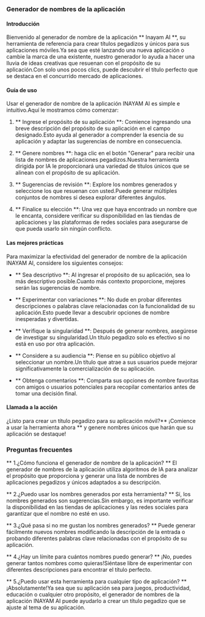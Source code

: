 ### Generador de nombres de la aplicación

#### Introducción
Bienvenido al generador de nombre de la aplicación ** Inayam AI **, su herramienta de referencia para crear títulos pegadizos y únicos para sus aplicaciones móviles.Ya sea que esté lanzando una nueva aplicación o cambie la marca de una existente, nuestro generador lo ayuda a hacer una lluvia de ideas creativas que resuenan con el propósito de su aplicación.Con solo unos pocos clics, puede descubrir el título perfecto que se destaca en el concurrido mercado de aplicaciones.

#### Guía de uso
Usar el generador de nombre de la aplicación INAYAM AI es simple e intuitivo.Aquí le mostramos cómo comenzar:

1. ** Ingrese el propósito de su aplicación **: Comience ingresando una breve descripción del propósito de su aplicación en el campo designado.Esto ayuda al generador a comprender la esencia de su aplicación y adaptar las sugerencias de nombre en consecuencia.

2. ** Genere nombres **: haga clic en el botón "Generar" para recibir una lista de nombres de aplicaciones pegadizos.Nuestra herramienta dirigida por IA le proporcionará una variedad de títulos únicos que se alinean con el propósito de su aplicación.

3. ** Sugerencias de revisión **: Explore los nombres generados y seleccione los que resuenan con usted.Puede generar múltiples conjuntos de nombres si desea explorar diferentes ángulos.

4. ** Finalice su elección **: Una vez que haya encontrado un nombre que le encanta, considere verificar su disponibilidad en las tiendas de aplicaciones y las plataformas de redes sociales para asegurarse de que pueda usarlo sin ningún conflicto.

#### Las mejores prácticas
Para maximizar la efectividad del generador de nombre de la aplicación INAYAM AI, considere los siguientes consejos:

- ** Sea descriptivo **: Al ingresar el propósito de su aplicación, sea lo más descriptivo posible.Cuanto más contexto proporcione, mejores serán las sugerencias de nombre.

- ** Experimentar con variaciones **: No dude en probar diferentes descripciones o palabras clave relacionadas con la funcionalidad de su aplicación.Esto puede llevar a descubrir opciones de nombre inesperadas y divertidas.

- ** Verifique la singularidad **: Después de generar nombres, asegúrese de investigar su singularidad.Un título pegadizo solo es efectivo si no está en uso por otra aplicación.

- ** Considere a su audiencia **: Piense en su público objetivo al seleccionar un nombre.Un título que atrae a sus usuarios puede mejorar significativamente la comercialización de su aplicación.

- ** Obtenga comentarios **: Comparta sus opciones de nombre favoritas con amigos o usuarios potenciales para recopilar comentarios antes de tomar una decisión final.

#### Llamada a la acción
¿Listo para crear un título pegadizo para su aplicación móvil?** ¡Comience a usar la herramienta ahora ** y genere nombres únicos que harán que su aplicación se destaque!

### Preguntas frecuentes

** 1.¿Cómo funciona el generador de nombre de la aplicación? **
El generador de nombres de la aplicación utiliza algoritmos de IA para analizar el propósito que proporciona y generar una lista de nombres de aplicaciones pegadizos y únicos adaptados a su descripción.

** 2.¿Puedo usar los nombres generados por esta herramienta? **
Sí, los nombres generados son sugerencias.Sin embargo, es importante verificar la disponibilidad en las tiendas de aplicaciones y las redes sociales para garantizar que el nombre no esté en uso.

** 3.¿Qué pasa si no me gustan los nombres generados? **
Puede generar fácilmente nuevos nombres modificando la descripción de la entrada o probando diferentes palabras clave relacionadas con el propósito de su aplicación.

** 4.¿Hay un límite para cuántos nombres puedo generar? **
¡No, puedes generar tantos nombres como quieras!Siéntase libre de experimentar con diferentes descripciones para encontrar el título perfecto.

** 5.¿Puedo usar esta herramienta para cualquier tipo de aplicación? **
¡Absolutamente!Ya sea que su aplicación sea para juegos, productividad, educación o cualquier otro propósito, el generador de nombres de la aplicación INAYAM AI puede ayudarlo a crear un título pegadizo que se ajuste al tema de su aplicación.
